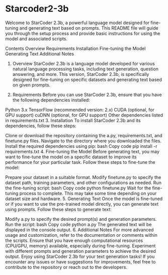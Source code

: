 # Starcoder2-3b

Welcome to StarCoder 2.3b, a powerful language model designed for fine-tuning and generating text based on prompts. This README file will guide you through the setup process and provide basic instructions for using the model and associated scripts.

Contents
Overview
Requirements
Installation
Fine-tuning the Model
Generating Text
Additional Notes
1. Overview
StarCoder 2.3b is a language model developed for various natural language processing tasks, including text generation, question answering, and more. This version, StarCoder 2.3b, is specifically designed for fine-tuning on specific datasets and generating text based on given prompts.

2. Requirements
Before you can use StarCoder 2.3b, ensure that you have the following dependencies installed:

Python 3.x
TensorFlow (recommended version: 2.x)
CUDA (optional, for GPU support)
cuDNN (optional, for GPU support)
Other dependencies listed in requirements.txt
3. Installation
To install StarCoder 2.3b and its dependencies, follow these steps:

Clone or download the repository containing the a.py, requirements.txt, and finetune.py files.
Navigate to the directory where you downloaded the files.
Install the required dependencies using pip:
bash
Copy code
pip install -r requirements.txt
4. Fine-tuning the Model
Before generating text, you may want to fine-tune the model on a specific dataset to improve its performance for your particular task. Follow these steps to fine-tune the model:

Prepare your dataset in a suitable format.
Modify finetune.py to specify the dataset path, training parameters, and other configurations as needed.
Run the fine-tuning script:
bash
Copy code
python finetune.py
Wait for the fine-tuning process to complete. This may take some time depending on your dataset size and hardware.
5. Generating Text
Once the model is fine-tuned or if you want to use the pre-trained model directly, you can generate text using prompts. Follow these steps to generate text:

Modify a.py to specify the desired prompt(s) and generation parameters.
Run the script:
bash
Copy code
python a.py
The generated text will be displayed in the console output.
6. Additional Notes
For more advanced usage and customization, refer to the documentation or comments within the scripts.
Ensure that you have enough computational resources (CPU/GPU, memory) available, especially during fine-tuning.
Experiment with different prompts and generation parameters to achieve the desired output.
Enjoy using StarCoder 2.3b for your text generation tasks! If you encounter any issues or have suggestions for improvements, feel free to contribute to the repository or reach out to the developers.






